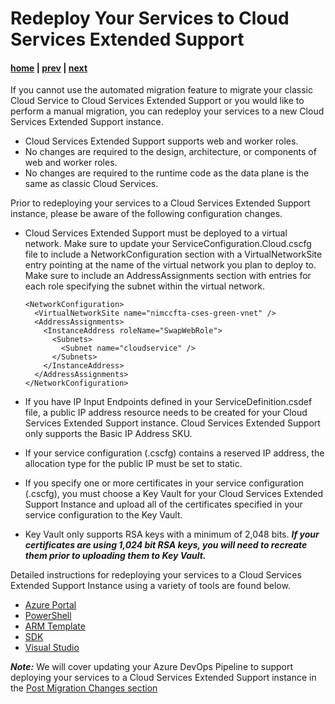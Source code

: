 # Redeploy Your Services to Cloud Services Extended Support

#### [home](./readme.md) | [prev](./common-errors.md) | [next](./post-deployment-changes.md)

If you cannot use the automated migration feature to migrate your classic Cloud Service to Cloud Services Extended Support or you would like to perform a manual migration, you can redeploy your services to a new Cloud Services Extended Support instance.

- Cloud Services Extended Support supports web and worker roles.
- No changes are required to the design, architecture, or components of web and worker roles.
- No changes are required to the runtime code as the data plane is the same as classic Cloud Services.

Prior to redeploying your services to a Cloud Services Extended Support instance, please be aware of the following configuration changes.

- Cloud Services Extended Support must be deployed to a virtual network. Make sure to update your ServiceConfiguration.Cloud.cscfg file to include a NetworkConfiguration section with a VirtualNetworkSite entry pointing at the name of the virtual network you plan to deploy to. Make sure to include an AddressAssignments section with entries for each role specifying the subnet within the virtual network.

      <NetworkConfiguration>
        <VirtualNetworkSite name="nimccfta-cses-green-vnet" />
        <AddressAssignments>
          <InstanceAddress roleName="SwapWebRole">
            <Subnets>
              <Subnet name="cloudservice" />
            </Subnets>
          </InstanceAddress>
        </AddressAssignments>
      </NetworkConfiguration>

- If you have IP Input Endpoints defined in your ServiceDefinition.csdef file, a public IP address resource needs to be created for your Cloud Services Extended Support instance. Cloud Services Extended Support only supports the Basic IP Address SKU.
- If your service configuration (.cscfg) contains a reserved IP address, the allocation type for the public IP must be set to static.
- If you specify one or more certificates in your service configuration (.cscfg), you must choose a Key Vault for your Cloud Services Extended Support Instance and upload all of the certificates specified in your service configuration to the Key Vault.
- Key Vault only supports RSA keys with a minimum of 2,048 bits. ***If your certificates are using 1,024 bit RSA keys, you will need to recreate them prior to uploading them to Key Vault.***

Detailed instructions for redeploying your services to a Cloud Services Extended Support Instance using a variety of tools are found below.

- [Azure Portal](https://learn.microsoft.com/en-us/azure/cloud-services-extended-support/deploy-portal)
- [PowerShell](https://learn.microsoft.com/en-us/azure/cloud-services-extended-support/deploy-powershell)
- [ARM Template](https://learn.microsoft.com/en-us/azure/cloud-services-extended-support/deploy-template)
- [SDK](https://learn.microsoft.com/en-us/azure/cloud-services-extended-support/deploy-sdk)
- [Visual Studio](https://learn.microsoft.com/en-us/visualstudio/azure/cloud-services-extended-support?view=vs-2022&context=%2Fazure%2Fcloud-services-extended-support%2Fcontext%2Fcontext)

***Note:*** We will cover updating your Azure DevOps Pipeline to support deploying your services to a Cloud Services Extended Support instance in the [Post Migration Changes section](./post-deployment-changes.md)